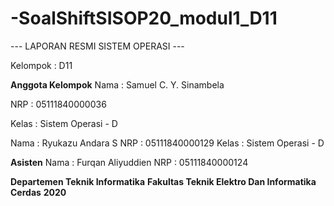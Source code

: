 # -SoalShiftSISOP20_modul1_D11
--- LAPORAN RESMI SISTEM OPERASI ---

Kelompok : D11

**Anggota Kelompok**
Nama  : Samuel C. Y. Sinambela

NRP   : 05111840000036

Kelas : Sistem Operasi - D


Nama  : Ryukazu Andara S
NRP   : 05111840000129
Kelas : Sistem Operasi - D

**Asisten**
Nama  : Furqan Aliyuddien
NRP   : 05111840000124

**Departemen Teknik Informatika**
**Fakultas Teknik Elektro Dan Informatika Cerdas**
**2020**


